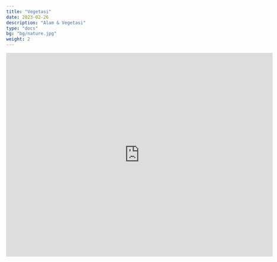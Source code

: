 ```yaml
---
title: "Vegetasi"
date: 2023-02-26
description: "Alam & Vegetasi"
type: "docs"
bg: "bg/nature.jpg"
weight: 2
---
```


<div class="googlemap-if">
  <iframe src="https://widgets.scribblemaps.com/sm/?d=true&z=true&l=true&id=U1ZwTHRDGL&s" allow="geolocation" allowfullscreen width="720" height="550" frameborder="0" title="Panduan Lanskap dan Vegetasi untuk GeoGuessr" loading="lazy" webkitallowfullscreen mozallowfullscreen allowfullscreen></iframe>
</div>
